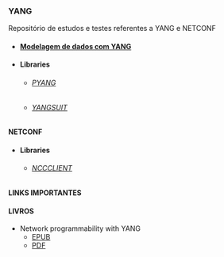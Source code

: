 ### YANG
Repositório de estudos e testes referentes a YANG e NETCONF
- #### [Modelagem de dados com YANG](https://github.com/AlisoSouza/capacitacao/blob/docs/YANG/yang-data-modeling.md)
- #### Libraries 
  - ###### [PYANG](#)
  - ###### [YANGSUIT](#)
#### NETCONF
- #### Libraries 
  - ###### [NCCCLIENT](#)
#### LINKS IMPORTANTES
#### LIVROS
- Network programmability with YANG
	- [EPUB](https://github.com/AlisoSouza/capacitacao/blob/docs/Livros/Network-programmability-with-yang-the-structure-of-network-automation-with-yang-netconf-restconf-and-gnmi.epub)
	- [PDF](https://github.com/AlisoSouza/capacitacao/blob/docs/Livros/Network-programmability-with-yang-the-structure-of-network-automation-with-yang-netconf-restconf-and-gnmi%5Bconvertiddo%5D.pdf)
